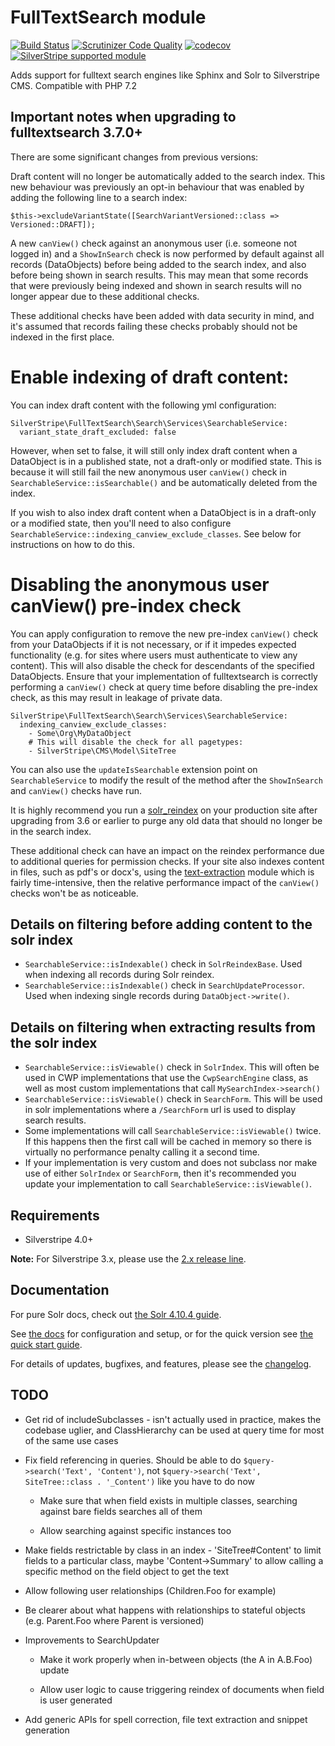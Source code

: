# FullTextSearch module

[![Build Status](https://api.travis-ci.com/silverstripe/silverstripe-fulltextsearch.svg?branch=3)](https://travis-ci.com/silverstripe/silverstripe-fulltextsearch)
[![Scrutinizer Code Quality](https://scrutinizer-ci.com/g/silverstripe/silverstripe-fulltextsearch/badges/quality-score.png?b=master)](https://scrutinizer-ci.com/g/silverstripe/silverstripe-fulltextsearch/?branch=master)
[![codecov](https://codecov.io/gh/silverstripe/silverstripe-fulltextsearch/branch/master/graph/badge.svg)](https://codecov.io/gh/silverstripe/silverstripe-fulltextsearch)
[![SilverStripe supported module](https://img.shields.io/badge/silverstripe-supported-0071C4.svg)](https://www.silverstripe.org/software/addons/silverstripe-commercially-supported-module-list/)

Adds support for fulltext search engines like Sphinx and Solr to Silverstripe CMS.
Compatible with PHP 7.2

## Important notes when upgrading to fulltextsearch 3.7.0+

There are some significant changes from previous versions:

Draft content will no longer be automatically added to the search index.  This new behaviour was previously an
opt-in behaviour that was enabled by adding the following line to a search index:

```
$this->excludeVariantState([SearchVariantVersioned::class => Versioned::DRAFT]);
```

A new `canView()` check against an anonymous user (i.e. someone not logged in) and a `ShowInSearch` check is now
performed by default against all records (DataObjects) before being added to the search index, and also before being
shown in search results. This may mean that some records that were previously being indexed and shown in search results
will no longer appear due to these additional checks.

These additional checks have been added with data security in mind, and it's assumed that records failing these
checks probably should not be indexed in the first place.

# Enable indexing of draft content:

You can index draft content with the following yml configuration:

```
SilverStripe\FullTextSearch\Search\Services\SearchableService:
  variant_state_draft_excluded: false
```

However, when set to false, it will still only index draft content when a DataObject is in a published state, not a
draft-only or modified state.  This is because it will still fail the new anonymous user `canView()` check in
`SearchableService::isSearchable()` and be automatically deleted from the index.

If you wish to also index draft content when a DataObject is in a draft-only or a modified state, then you'll need
to also configure `SearchableService::indexing_canview_exclude_classes`.  See below for instructions on how to do this.

# Disabling the anonymous user canView() pre-index check

You can apply configuration to remove the new pre-index `canView()` check from your DataObjects if it is not necessary,
or if it impedes expected functionality (e.g. for sites where users must authenticate to view any content). This will
also disable the check for descendants of the specified DataObjects. Ensure that your implementation of fulltextsearch
is correctly performing a `canView()` check at query time before disabling the pre-index check, as this may result in
leakage of private data.

```
SilverStripe\FullTextSearch\Search\Services\SearchableService:
  indexing_canview_exclude_classes:
    - Some\Org\MyDataObject
    # This will disable the check for all pagetypes:
    - SilverStripe\CMS\Model\SiteTree
```

You can also use the `updateIsSearchable` extension point on `SearchableService` to modify the result of the method
after the `ShowInSearch` and `canView()` checks have run. 

It is highly recommend you run a [solr_reindex](https://github.com/silverstripe/silverstripe-fulltextsearch/blob/3/docs/en/03_configuration.md#solr-reindex)
on your production site after upgrading from 3.6 or earlier to purge any old data that should no longer be in the search index.

These additional check can have an impact on the reindex performance due to additional queries for permission checks.
If your site also indexes content in files, such as pdf's or docx's, using the [text-extraction](https://github.com/silverstripe/silverstripe-textextraction)
module which is fairly time-intensive, then the relative performance impact of the `canView()` checks won't be as noticeable.

## Details on filtering before adding content to the solr index
- `SearchableService::isIndexable()` check in `SolrReindexBase`. Used when indexing all records during Solr reindex.
- `SearchableService::isIndexable()` check in `SearchUpdateProcessor`. Used when indexing single records during
`DataObject->write()`.

## Details on filtering when extracting results from the solr index
- `SearchableService::isViewable()` check in `SolrIndex`. This will often be used in CWP implementations that use the
`CwpSearchEngine` class, as well as most custom implementations that call `MySearchIndex->search()`
- `SearchableService::isViewable()` check in `SearchForm`. This will be used in solr implementations where a
`/SearchForm` url is used to display search results.
- Some implementations will call `SearchableService::isViewable()` twice. If this happens then the first call will be
cached in memory so there is virtually no performance penalty calling it a second time.
- If your implementation is very custom and does not subclass nor make use of either `SolrIndex` or `SearchForm`, then
it's recommended you update your implementation to call `SearchableService::isViewable()`.

## Requirements

* Silverstripe 4.0+

**Note:** For Silverstripe 3.x, please use the [2.x release line](https://github.com/silverstripe/silverstripe-fulltextsearch/tree/2).

## Documentation

For pure Solr docs, check out [the Solr 4.10.4 guide](https://archive.apache.org/dist/lucene/solr/ref-guide/apache-solr-ref-guide-4.10.pdf).

See [the docs](/docs/en/00_index.md) for configuration and setup, or for the quick version see [the quick start guide](/docs/en/01_getting_started.md#quick-start).

For details of updates, bugfixes, and features, please see the [changelog](CHANGELOG.md).

## TODO

* Get rid of includeSubclasses - isn't actually used in practice, makes the codebase uglier, and ClassHierarchy can be
used at query time for most of the same use cases

* Fix field referencing in queries. Should be able to do `$query->search('Text', 'Content')`, not
`$query->search('Text', SiteTree::class . '_Content')` like you have to do now

    - Make sure that when field exists in multiple classes, searching against bare fields searches all of them

    - Allow searching against specific instances too

* Make fields restrictable by class in an index - 'SiteTree#Content' to limit fields to a particular class,
maybe 'Content->Summary' to allow calling a specific method on the field object to get the text

* Allow following user relationships (Children.Foo for example)

* Be clearer about what happens with relationships to stateful objects (e.g. Parent.Foo where Parent is versioned)

* Improvements to SearchUpdater

     - Make it work properly when in-between objects (the A in A.B.Foo) update

     - Allow user logic to cause triggering reindex of documents when field is user generated

* Add generic APIs for spell correction, file text extraction and snippet generation
